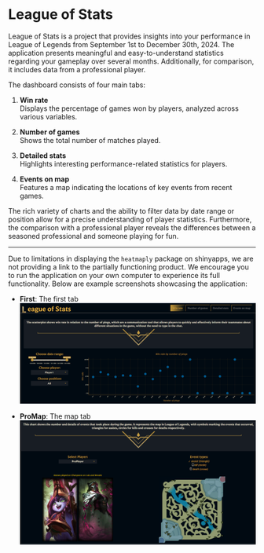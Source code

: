 # League of Stats

League of Stats is a project that provides insights into your performance in League of Legends from September 1st to December 30th, 2024. The application presents meaningful and easy-to-understand statistics regarding your gameplay over several months. Additionally, for comparison, it includes data from a professional player.

The dashboard consists of four main tabs:

1. **Win rate**  
   Displays the percentage of games won by players, analyzed across various variables.

2. **Number of games**  
   Shows the total number of matches played.

3. **Detailed stats**  
   Highlights interesting performance-related statistics for players.

4. **Events on map**  
   Features a map indicating the locations of key events from recent games.

The rich variety of charts and the ability to filter data by date range or position allow for a precise understanding of player statistics. Furthermore, the comparison with a professional player reveals the differences between a seasoned professional and someone playing for fun.

---

Due to limitations in displaying the `heatmaply` package on shinyapps, we are not providing a link to the partially functioning product. We encourage you to run the application on your own computer to experience its full functionality. Below are example screenshots showcasing the application:

- **First**: The first tab  
  ![First Tab](./Image/First.png)

- **ProMap**: The map tab  
  ![ProMap Tab](./Image/ProMap.png)


